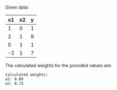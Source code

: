 Given data:

| x1 | x2 | y |
|----|----|---|
| 1  |  0 | 1 |
| 2  |  1 | 9 |
| 0  |  1 | 1 |
| -2 |  1 | 7 |

The calculated weights for the provided values are:
```
Calculated weights:
w1: 0.09 
w2: 0.73
```
